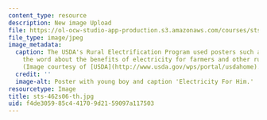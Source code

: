 ```yaml
---
content_type: resource
description: New image Upload
file: https://ol-ocw-studio-app-production.s3.amazonaws.com/courses/sts-462-social-and-political-implications-of-technology-spring-2006/f4de305985c441709d2159097a117503_sts-462s06-th.jpg
file_type: image/jpeg
image_metadata:
  caption: The USDA's Rural Electrification Program used posters such as this to spread
    the word about the benefits of electricity for farmers and other rural people.
    (Image courtesy of [USDA](http://www.usda.gov/wps/portal/usdahome).)
  credit: ''
  image-alt: Poster with young boy and caption 'Electricity For Him.'
resourcetype: Image
title: sts-462s06-th.jpg
uid: f4de3059-85c4-4170-9d21-59097a117503
---
```


